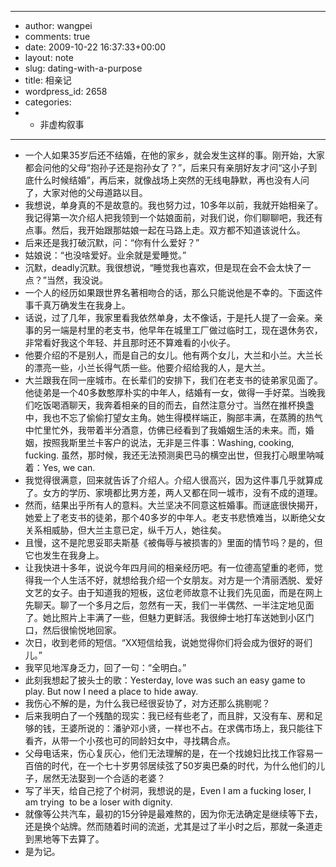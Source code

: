 - ---
- author: wangpei
- comments: true
- date: 2009-10-22 16:37:33+00:00
- layout: note
- slug: dating-with-a-purpose
- title: 相亲记
- wordpress_id: 2658
- categories:
- - 非虚构叙事
- ---
- 一个人如果35岁后还不结婚，在他的家乡，就会发生这样的事。刚开始，大家都会问他的父母“抱孙子还是抱孙女了？”，后来只有亲朋好友才问“这小子到底什么时候结婚”，再后来，就像战场上突然的无线电静默，再也没有人问了，大家对他的父母道路以目。
- 我想说，单身真的不是故意的。我也努力过，10多年以前，我就开始相亲了。我记得第一次介绍人把我领到一个姑娘面前，对我们说，你们聊聊吧，我还有点事。然后，我开始跟那姑娘一起在马路上走。双方都不知道该说什么。
- 后来还是我打破沉默，问：“你有什么爱好？”
- 姑娘说：“也没啥爱好。业余就是爱睡觉。”
- 沉默，deadly沉默。我很想说，“睡觉我也喜欢，但是现在会不会太快了一点？”当然，我没说。
- 一个人的经历如果跟世界名著相吻合的话，那么只能说他是不幸的。下面这件事千真万确发生在我身上。
- 话说，过了几年，我家里看我依然单身，太不像话，于是托人提了一会亲。亲事的另一端是村里的老支书，他早年在城里工厂做过临时工，现在退休务农，非常看好我这个年轻、并且那时还不算难看的小伙子。
- 他要介绍的不是别人，而是自己的女儿。他有两个女儿，大兰和小兰。大兰长的漂亮一些，小兰长得气质一些。他要介绍给我的人，是大兰。
- 大兰跟我在同一座城市。在长辈们的安排下，我们在老支书的徒弟家见面了。他徒弟是一个40多数憨厚朴实的中年人，结婚有一女，做得一手好菜。当晚我们吃饭喝酒聊天，我奔着相亲的目的而去，自然注意分寸。当然在推杯换盏中，我也不忘了偷偷打望女主角。她生得模样端正，胸部丰满，在蒸腾的热气中忙里忙外，我带着半分酒意，仿佛已经看到了我婚姻生活的未来。而，婚姻，按照我斯里兰卡客户的说法，无非是三件事：Washing, cooking, fucking. 虽然，那时候，我还无法预测奥巴马的横空出世，但我打心眼里呐喊着：Yes, we can.
- 我觉得很满意，回来就告诉了介绍人。介绍人很高兴，因为这件事几乎就算成了。女方的学历、家境都比男方差，两人又都在同一城市，没有不成的道理。
- 然而，结果出乎所有人的意料。大兰坚决不同意这桩婚事。而谜底很快揭开，她爱上了老支书的徒弟，那个40多岁的中年人。老支书悲愤难当，以断绝父女关系相威胁，但大兰主意已定，纵千万人，她往矣。
- 且慢，这不是陀思妥耶夫斯基《被侮辱与被损害的》里面的情节吗？是的，但它也发生在我身上。
- 让我快进十多年，说说今年四月间的相亲经历吧。有一位德高望重的老师，觉得我一个人生活不好，就想给我介绍一个女朋友。对方是一个清丽洒脱、爱好文艺的女子。由于知道我的短板，这位老师故意不让我们先见面，而是在网上先聊天。聊了一个多月之后，忽然有一天，我们一半偶然、一半注定地见面了。她比照片上丰满了一些，但魅力更鲜活。我很绅士地打车送她到小区门口，然后很愉悦地回家。
- 次日，收到老师的短信。“XX短信给我，说她觉得你们将会成为很好的哥们儿。”
- 我罕见地浑身乏力，回了一句：“全明白。”
- 此刻我想起了披头士的歌：Yesterday, love was such an easy game to play. But now I need a place to hide away.
- 我伤心不解的是，为什么我已经很妥协了，对方还那么挑剔呢？
- 后来我明白了一个残酷的现实：我已经有些老了，而且胖，又没有车、房和足够的钱，王婆所说的：潘驴邓小贤，一样也不占。在求偶市场上，我只能往下看齐，从带一个小孩也可的同龄妇女中，寻找耦合点。
- 父母电话来，伤心复灰心，他们无法理解的是，在一个找媳妇比找工作容易一百倍的时代，在一个七十岁男邻居续弦了50岁奥巴桑的时代，为什么他们的儿子，居然无法娶到一个合适的老婆？
- 写了半天，给自己挖了个树洞，我想说的是，Even I am a fucking loser, I am trying  to be a loser with dignity.
- 就像等公共汽车，最初的15分钟是最难熬的，因为你无法确定是继续等下去，还是换个站牌。然而随着时间的流逝，尤其是过了半小时之后，那就一条道走到黑地等下去算了。
- 是为记。

